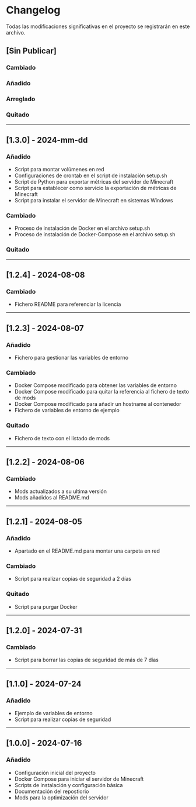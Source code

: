 # Changelog

Todas las modificaciones significativas en el proyecto se registrarán en este archivo.

## [Sin Publicar]

### Cambiado

### Añadido

### Arreglado

### Quitado

---

## [1.3.0] - 2024-mm-dd

### Añadido

- Script para montar volúmenes en red
- Configuraciones de crontab en el script de instalación setup.sh
- Script de Python para exportar métricas del servidor de Minecraft
- Script para establecer como servicio la exportación de métricas de Minecraft
- Script para instalar el servidor de Minecraft en sistemas Windows

### Cambiado

- Proceso de instalación de Docker en el archivo setup.sh
- Proceso de instalación de Docker-Compose en el archivo setup.sh

### Quitado

---

## [1.2.4] - 2024-08-08

### Cambiado

- Fichero README para referenciar la licencia

---

## [1.2.3] - 2024-08-07

### Añadido

- Fichero para gestionar las variables de entorno

### Cambiado

- Docker Compose modificado para obtener las variables de entorno
- Docker Compose modificado para quitar la referencia al fichero de texto de mods
- Docker Compose modificado para añadir un hostname al contenedor
- Fichero de variables de entorno de ejemplo

### Quitado

- Fichero de texto con el listado de mods

---

## [1.2.2] - 2024-08-06

### Cambiado

- Mods actualizados a su ultima versión
- Mods añadidos al README.md

---

## [1.2.1] - 2024-08-05

### Añadido

- Apartado en el README.md para montar una carpeta en red

### Cambiado

- Script para realizar copias de seguridad a 2 días

### Quitado

- Script para purgar Docker

---

## [1.2.0] - 2024-07-31

### Cambiado

- Script para borrar las copias de seguridad de más de 7 días

---

## [1.1.0] - 2024-07-24

### Añadido

- Ejemplo de variables de entorno
- Script para realizar copias de seguridad

---

## [1.0.0] - 2024-07-16

### Añadido

- Configuración inicial del proyecto
- Docker Compose para iniciar el servidor de Minecraft
- Scripts de instalación y configuración básica
- Documentación del repostiorio
- Mods para la optimización del servidor

